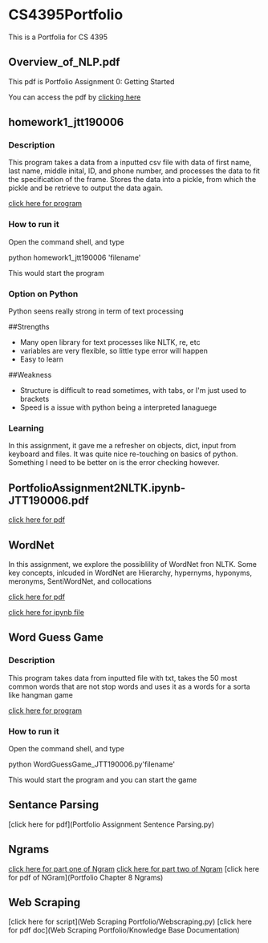 # CS4395Portfolio
This is a Portfolia for CS 4395

## Overview_of_NLP.pdf

This pdf is Portfolio Assignment 0: Getting Started

You can access the pdf by [clicking here](Overview_of_NLP.pdf)

## homework1_jtt190006
### Description
This program takes a data from a inputted csv file with data of first name, last name, middle inital, ID, and phone number, and processes the data to fit the specification of the frame. Stores the data into a pickle, from which the pickle and be retrieve to output the data again.

[click here for program](homework1_jtt190006.py)
### How to run it
Open the command shell, and type 

python homework1_jtt190006 'filename'

This would start the program

### Option on Python
Python seens really strong in term of text processing

##Strengths
- Many open library for text processes like NLTK, re, etc
- variables are very flexible, so little type error will happen
- Easy to learn

##Weakness
- Structure is difficult to read sometimes, with tabs, or I'm just used to brackets
- Speed is a issue with python being a interpreted lanaguege

### Learning
In this assignment, it gave me a refresher on objects, dict, input from keyboard and files. It was quite nice re-touching on basics of python. Something I need to be better on is the error checking however.

## PortfolioAssignment2NLTK.ipynb-JTT190006.pdf
[click here for pdf](PortfolioAssignment2NLTK.ipynb-JTT190006.pdf)

## WordNet
In this assignment, we explore the possiblility of WordNet fron NLTK. Some key concepts, inlcuded in WordNet are Hierarchy, hypernyms, hyponyms, meronyms, SentiWordNet, and collocations

[click here for pdf](Portfolio-WordNet-JTT190006.pdf)

[click here for ipynb file](Portfolio_WordNet_ipynb_JTT190006.ipynb)

## Word Guess Game
### Description
This program takes data from inputted file with txt, takes the 50 most common words that are not stop words and uses it as a words for a sorta like hangman game

[click here for program](WordGuessGame_JTT190006.py)

### How to run it
Open the command shell, and type 

python WordGuessGame_JTT190006.py'filename'

This would start the program and you can start the game

## Sentance Parsing
[click here for pdf](Portfolio Assignment Sentence Parsing.py)

## Ngrams
[click here for part one of Ngram](Ngramspt1)
[click here for part two of Ngram](Ngramspt2)
[click here for pdf of NGram](Portfolio Chapter 8 Ngrams)

## Web Scraping
[click here for script](Web Scraping Portfolio/Webscraping.py)
[click here for pdf doc](Web Scraping Portfolio/Knowledge Base Documentation) 

